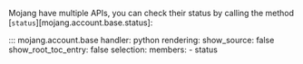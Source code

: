 Mojang have multiple APIs, you can check their status by calling the method [`status`][mojang.account.base.status]:

::: mojang.account.base
    handler: python
    rendering:
        show_source: false
        show_root_toc_entry: false
    selection:
        members:
            - status
